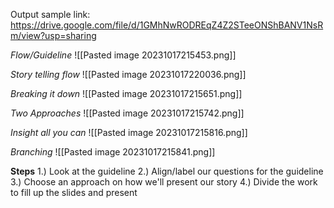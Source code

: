 Output sample link: https://drive.google.com/file/d/1GMhNwRODREqZ4Z2STeeONShBANV1NsRm/view?usp=sharing

*Flow/Guideline*
![[Pasted image 20231017215453.png]]

*Story telling flow*
![[Pasted image 20231017220036.png]]

*Breaking it down*
![[Pasted image 20231017215651.png]]

*Two Approaches*
![[Pasted image 20231017215742.png]]

*Insight all you can*
![[Pasted image 20231017215816.png]]

*Branching*
![[Pasted image 20231017215841.png]]

**Steps**
1.) Look at the guideline
2.) Align/label our questions for the guideline
3.) Choose an approach on how we'll present our story
4.) Divide the work to fill up the slides and present 